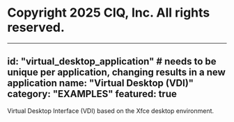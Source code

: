 # Copyright 2025 CIQ, Inc. All rights reserved.
---
id: "virtual_desktop_application" # needs to be **unique** per application, changing results in a new application
name: "Virtual Desktop (VDI)"
category: "EXAMPLES"
featured: true
---
Virtual Desktop Interface (VDI) based on the Xfce desktop environment.
